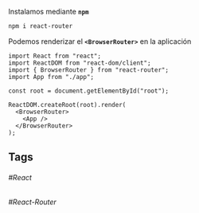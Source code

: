 Instalamos mediante **`npm`** 

```bash
npm i react-router
```

Podemos renderizar el **`<BrowserRouter>`** en la aplicación

```tsx
import React from "react";
import ReactDOM from "react-dom/client";
import { BrowserRouter } from "react-router";
import App from "./app";

const root = document.getElementById("root");

ReactDOM.createRoot(root).render(
  <BrowserRouter>
    <App />
  </BrowserRouter>
);
```

## Tags

###### #React 
###### #React-Router 